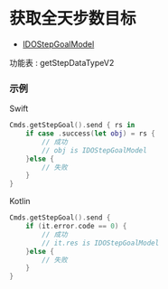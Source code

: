 # 获取全天步数目标
* [IDOStepGoalModel](../model/IDOStepGoalModel.md)

功能表 : getStepDataTypeV2

### 示例

Swift
```swift
Cmds.getStepGoal().send { rs in
    if case .success(let obj) = rs {
        // 成功
        // obj is IDOStepGoalModel
    }else {
        // 失败
    }
}
```

Kotlin
```kotlin
Cmds.getStepGoal().send {
    if (it.error.code == 0) {
        // 成功
        // it.res is IDOStepGoalModel
    }else {
        // 失败
    }
}
```
